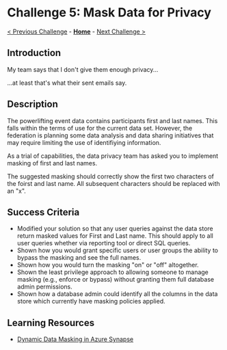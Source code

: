 # Challenge 5: Mask Data for Privacy

[< Previous Challenge](./04-incrementals.md) - **[Home](../README.md)** - [Next Challenge >](./06-new-data.md)

## Introduction
My team says that I don't give them enough privacy...

...at least that's what their sent emails say.

## Description
The powerlifting event data contains participants first and last names.  This falls within the terms of use for the current data set.  However, the federation is planning some data analysis and data sharing initiatives that may require limiting the use of identifiying information.

As a trial of capabilities, the data privacy team has asked you to implement masking of first and last names.

The suggested masking should correctly show the first two characters of the foirst and last name. All subsequent characters should be replaced with an "x".


## Success Criteria
- Modified your solution so that any user queries against the data store return masked values for First and Last name.  This should apply to all user queries whether via reporting tool or direct SQL queries.
- Shown how you would grant specific users or user groups the ability to bypass the masking and see the full names.
- Shown how you would turn the masking "on" or "off" altogether.
- Shown the least privilege approach to allowing someone to manage masking (e.g., enforce or bypass) without granting them full database admin permissions.
- Shown how a database admin could identify all the columns in the data store which currently have masking policies applied.

## Learning Resources
- [Dynamic Data Masking in Azure Synapse](https://docs.microsoft.com/en-us/sql/relational-databases/security/dynamic-data-masking?view=azure-sqldw-latest)

